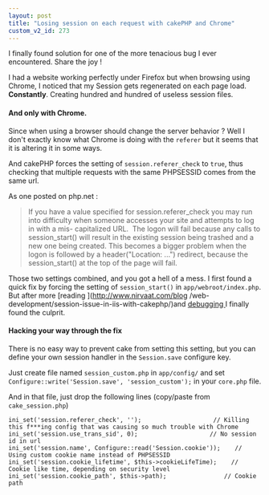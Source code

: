 ```yaml
---
layout: post
title: "Losing session on each request with cakePHP and Chrome"
custom_v2_id: 273
---
```


I finally found solution for one of the more tenacious bug I ever encountered.
Share the joy !

I had a website working perfectly under Firefox but when browsing using
Chrome, I noticed that my Session gets regenerated on each page load.
**Constantly**. Creating hundred and hundred of useless session files.

#### And only with Chrome.

Since when using a browser should change the server behavior ? Well I don't
exactly know what Chrome is doing with the `referer` but it seems that it is
altering it in some ways.

And cakePHP forces the setting of `session.referer_check` to `true`, thus
checking that multiple requests with the same PHPSESSID comes from the same
url.

As one posted on php.net :

> If you have a value specified for session.referer_check you may run into
difficulty when someone accesses your site and attempts to log in with a mis-
capitalized URL.  The logon will fail because any calls to session_start()
will result in the existing session being trashed and a new one being created.
This becomes a bigger problem when the logon is followed by a
header("Location: ...") redirect, because the session_start() at the top of
the page will fail.

Those two settings combined, and you got a hell of a mess. I first found a
quick fix by forcing the setting of `session_start()` in
`app/webroot/index.php`. But after more [reading ](http://www.nirvaat.com/blog
/web-development/session-issue-in-iis-with-cakephp/)and [debugging
](http://freetofeel.com/page15/)I finally found the culprit.

#### Hacking your way through the fix

There is no easy way to prevent cake from setting this setting, but you can
define your own session handler in the `Session.save` configure key.

Just create file named `session_custom.php` in `app/config/` and set
`Configure::write('Session.save', 'session_custom');` in your `core.php` file.

And in that file, just drop the following lines (copy/paste from
`cake_session.php`)

    
    ini_set('session.referer_check', '');                    // Killing this f***ing config that was causing so much trouble with Chrome  
    ini_set('session.use_trans_sid', 0);                    // No session id in url  
    ini_set('session.name', Configure::read('Session.cookie'));    // Using custom cookie name instead of PHPSESSID  
    ini_set('session.cookie_lifetime', $this->cookieLifeTime);    // Cookie like time, depending on security level  
    ini_set('session.cookie_path', $this->path);                // Cookie path


